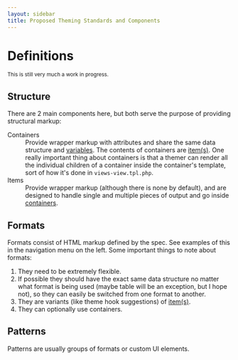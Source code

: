 ```yaml
---
layout: sidebar
title: Proposed Theming Standards and Components
---
```


# Definitions

<small class="note">This is still very much a work in progress.</small>

## Structure

There are 2 main components here, but both serve the purpose of providing structural markup:

<dl>
  <dt>Containers</dt>
  <dd>Provide wrapper markup with attributes and share the same data structure and <a href="{{ site.baseurl }}/variables">variables</a>. The contents of containers are <a href="{{ site.baseurl }}/item">item(s)</a>. One really important thing about containers is that a themer can render all the individual children of a container inside the container's template, sort of how it's done in <code>views-view.tpl.php</code>.</dd>
  <dt>Items</dt>
  <dd>Provide wrapper markup (although there is none by default), and are designed to handle single and multiple pieces of output and go inside <a href="{{ site.baseurl }}/container">containers</a>.</dd>
</dl>

## Formats

Formats consist of HTML markup defined by the spec. See examples of this in the navigation menu on the left. Some important things to note about formats:

1. They need to be extremely flexible.
2. If possible they should have the exact same data structure no matter what format is being used (maybe table will be an exception, but I hope not), so they can easily be switched from one format to another.
3. They are variants (like theme hook suggestions) of <a href="{{ site.baseurl }}/item">item(s)</a>.
4. They can optionally use containers.

## Patterns

Patterns are usually groups of formats or custom UI elements.
